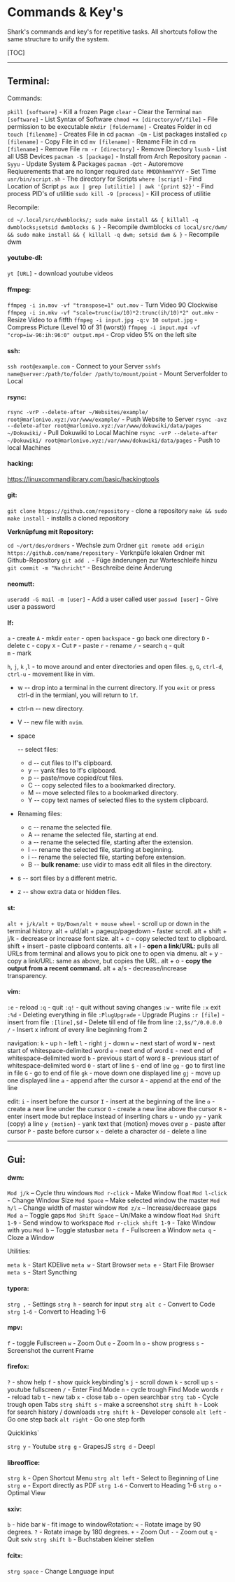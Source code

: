 # Commands & Key's

Shark's commands and key's for repetitive tasks. All shortcuts follow the same structure to unify the system.

[TOC]

------

## **Terminal:**

Commands:

`pkill [software]` - Kill a frozen Page
`clear` - Clear the Terminal
`man [software]` - List Syntax of Software
`chmod +x [directory/of/file]` - File permission to be executable
`mkdir [foldername]` - Creates Folder in cd
`touch [filename]` - Creates File in cd
`pacman -Qm` - List packages installed 
`cp [filename]` - Copy File in cd
`mv [filename]` - Rename File in cd
`rm [filename]` - Remove File 
`rm -r [directory]` - Remove Directory
`lsusb` - List all USB Devices
`pacman -S [package]` - Install from Arch Repository
`pacman -Syyu` - Update System & Packages
`pacman -Qdt` - Autoremove Reqiuerements that are no longer required
`date MMDDhhmmYYYY` - Set Time
`usr/bin/script.sh` - The directory for Scripts
`where [script]` - Find Location of Script
`ps aux | grep [utilitie] | awk '{print $2}'` - Find process PID's of utilitie
`sudo kill -9 [process]` - Kill process of utilitie

Recompile:

`cd ~/.local/src/dwmblocks/; sudo make install && { killall -q dwmblocks;setsid dwmblocks & }`  - Recompile dwmblocks
`cd local/src/dwm/ && sudo make install && { killall -q dwm; setsid dwm & }` - Recompile dwm

#### youtube-dl:

`yt [URL]` - download youtube videos

#### ffmpeg:

`ffmpeg -i in.mov -vf "transpose=1" out.mov` - Turn Video 90 Clockwise
`ffmpeg -i in.mkv -vf "scale=trunc(iw/10)*2:trunc(ih/10)*2" out.mkv` - Resize Video to a fitfth
`ffmpeg -i input.jpg -q:v 10 output.jpg` - Compress Picture (Level 10 of 31 (worst))
`ffmpeg -i input.mp4 -vf "crop=iw-96:ih:96:0" output.mp4` - Crop video 5% on the left site

#### ssh:

`ssh root@example.com` - Connect to your Server
`sshfs name@server:/path/to/folder /path/to/mount/point` - Mount Serverfolder to Local

#### rsync:

`rsync -vrP --delete-after ~/Websites/example/ root@marlonivo.xyz:/var/www/example/` - Push Website to Server
`rsync -avz --delete-after root@marlonivo.xyz:/var/www/dokuwiki/data/pages ~/Dokuwiki/` - Pull Dokuwiki to Local Machine
`rsync -vrP --delete-after ~/Dokuwiki/ root@marlonivo.xyz:/var/www/dokuwiki/data/pages` - Push to local Machines

#### hacking:

https://linuxcommandlibrary.com/basic/hackingtools

#### git:

`git clone htpps://github.com/repository` - clone a repository
`make && sudo make install` - installs a cloned repository

**Verknüpfung mit Repository:**

`cd ~/ort/des/ordners` - Wechsle zum Ordner
`git remote add origin https://github.com/name/repository` - Verknpüfe lokalen Ordner mit Github-Repository
`git add .` - Füge änderungen zur Warteschleife hinzu
`git commit -m "Nachricht"` - Beschreibe deine Änderung



#### neomutt:

`useradd -G mail -m [user]` - Add a user called user
`passwd [user]` - Give user a password

#### lf: 

`a` - create
`A` - mkdir
`enter` - open
`backspace`  - go back one directory 
`D` - delete
`C` - copy
`X` - Cut
`P` - paste
`r` - rename
`/` - search
`q` - quit    
`m` - mark

`h`, `j`, `k` ,`l` - to move around and enter directories and open files.
`g`, `G`, `ctrl-d`,  `ctrl-u` - movement like in vim.

- w -- drop into a terminal in the current directory. If you `exit` or press ctrl-d in the termianl, you will return to `lf`.

- ctrl-n -- new directory.

- V -- new file with `nvim`.

- space

  -- select files:

  - d -- cut files to lf's clipboard.
  - y -- yank files to lf's clipboard.
  - p -- paste/move copied/cut files.
  - C -- copy selected files to a bookmarked directory.
  - M -- move selected files to a bookmarked directory.
  - Y -- copy text names of selected files to the system clipboard.

- Renaming files:

  - c -- rename the selected file.
  - A -- rename the selected file, starting at end.
  - a -- rename the selected file, starting after the extension.
  - I -- rename the selected file, starting at beginning.
  - i -- rename the selected file, starting before extension.
  - B -- **bulk rename**: use vidir to mass edit all files in the directory.

- s -- sort files by a different metric.

- z -- show extra data or hidden files.

#### st:

`alt + j/k/alt + Up/Down/alt + mouse wheel` - scroll up or down in the terminal history.
alt + u/d/alt + pageup/pagedown - faster scroll.
alt + shift + j/k - decrease or increase font size.
alt + c - copy selected text to clipboard.
shift + insert - paste clipboard contents.
alt + l - **open a link/URL**: pulls all URLs from terminal and allows you to pick one to open via dmenu.
alt + y - copy a link/URL: same as above, but copies the URL.
alt + o - **copy the output from a recent command.**
alt + a/s - decrease/increase transparency.

#### vim:

`:e` - reload
`:q` - quit
`:q!` - quit without saving changes
`:w` - write file
`:x` exit
`:%d` - Deleting everything in file
`:PlugUpgrade`  - Upgrade Plugins
`:r [file]` - insert from file
`:[line],$d` - Delete till end of file from line
`:2,$s/^/0.0.0.0 /` - Insert x infront of every line beginning from 2

navigation:
`k` - up 
`h` - left 
`l` - right 
`j` - down 
`w` - next start of word 
`W` - next start of whitespace-delimited word 
`e` - next end of word 
`E` - next end of whitespace-delimited word 
`b` - previous start of word 
`B` - previous start of whitespace-delimited word 
`0` - start of line 
`$` - end of line 
`gg` - go to first line in file 
`G` - go to end of file 
`gk` - move down one displayed line 
`gj` - move up one displayed line
`a` - append after the cursor 
`A` - append at the end of the line 

edit:
`i` - insert before the cursor 
`I` - insert at the beginning of the line 
`o` - create a new line under the cursor 
`O` - create a new line above the cursor 
`R` - enter insert mode but replace instead of inserting chars 
`u` - undo
`yy` - yank (copy) a line
`y {motion}` - yank text that {motion} moves over
`p` - paste after cursor
`P` - paste before cursor
`x` - delete a character
`dd` - delete a line

------

## **Gui:**

#### dwm:

`Mod j/k` – Cycle thru windows
`Mod r-click` - Make Window float
`Mod l-click` - Change Window Size
`Mod Space` – Make selected window the master 
`Mod h/l` – Change width of master window
`Mod z/x` – Increase/decrease gaps 
`Mod a` – Toggle gaps
`Mod Shift Space` – Un/Make a window float
`Mod Shift 1-9` - Send window to workspace
`Mod r-click shift 1-9` - Take Window with you
`Mod b` – Toggle statusbar
`meta f` - Fullscreen a Window
`meta q` - Cloze a Window

Utilities:

`meta k` - Start KDElive
`meta w` - Start Browser
`meta e` - Start File Browser
`meta s` - Start Syncthing 

#### typora:

`strg ,` - Settings
`strg h` - search for input
`strg alt c` - Convert to Code 
`strg 1-6` - Convert to Heading 1-6

#### mpv:

`f` - toggle Fullscreen
`w` - Zoom Out
`e` - Zoom In
`o` - show progress
`s` - Screenshot the current Frame

#### firefox:

`?` - show help
`f` - show quick keybinding's
`j` - scroll down 
`k` - scroll up
`s` - youtube fullscreen 
`/` - Enter Find Mode
    `n` - cycle trough Find Mode words
`r` - reload tab
`t` - new tab
`x` - close tab
`o` - open searchbar
`strg tab` - Cycle trough open Tabs
`strg shift s` - make a screenshot
`strg shift h` - Look for search history / downloads
`strg shift k` - Developer console
`alt left` - Go one step back 
`alt right` - Go one step forth

Quicklinks`

`strg y` - Youtube
`strg g` - GrapesJS
`strg d` - Deepl

#### libreoffice:

`strg k` - Open Shortcut Menu
`strg alt left` - Select to Beginning of Line 
`strg e` - Export directly as PDF
`strg 1-6` - Convert to Heading 1-6
`strg o` - Optimal View 

#### sxiv:

`b` - hide bar
`W` - fit image to windowRotation:
`<` - Rotate image by 90 degrees.
`?` - Rotate image by 180 degrees.
`+` - Zoom Out
`-` - Zoom out
`q` - Quit sxiv
`strg shift b` - Buchstaben kleiner stellen 

#### fcitx:

`strg space` - Change Language input

